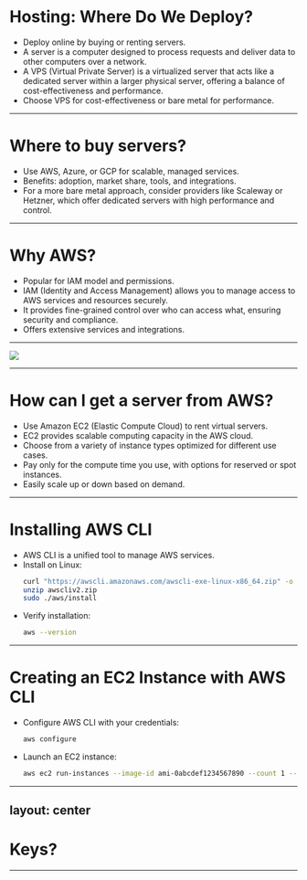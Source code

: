 # Hosting: Where Do We Deploy?
<VClickList>

- Deploy online by buying or renting servers.
- A server is a computer designed to process requests and deliver data to other computers over a network.
- A VPS (Virtual Private Server) is a virtualized server that acts like a dedicated server within a larger physical server, offering a balance of cost-effectiveness and performance.
- Choose VPS for cost-effectiveness or bare metal for performance.

</VClickList>

---

# Where to buy servers?
<VClickList>

- Use AWS, Azure, or GCP for scalable, managed services.
- Benefits: adoption, market share, tools, and integrations.
- For a more bare metal approach, consider providers like Scaleway or Hetzner, which offer dedicated servers with high performance and control.

</VClickList>

---

# Why AWS?
<VClickList>

- Popular for IAM model and permissions.
- IAM (Identity and Access Management) allows you to manage access to AWS services and resources securely.
- It provides fine-grained control over who can access what, ensuring security and compliance.
- Offers extensive services and integrations.

</VClickList>

---

<img src="https://miro.medium.com/v2/resize:fit:4800/format:webp/1*LuVjQAyRnYLrbWHVMjjRPg.jpeg"/>

---

# How can I get a server from AWS?
<VClickList>

- Use Amazon EC2 (Elastic Compute Cloud) to rent virtual servers.
- EC2 provides scalable computing capacity in the AWS cloud.
- Choose from a variety of instance types optimized for different use cases.
- Pay only for the compute time you use, with options for reserved or spot instances.
- Easily scale up or down based on demand.

</VClickList>

---

# Installing AWS CLI
<VClickList>

- AWS CLI is a unified tool to manage AWS services.
- Install on Linux:
  ```bash
  curl "https://awscli.amazonaws.com/awscli-exe-linux-x86_64.zip" -o "awscliv2.zip"
  unzip awscliv2.zip
  sudo ./aws/install
  ```
- Verify installation:
  ```bash
  aws --version
  ```

</VClickList>

---

# Creating an EC2 Instance with AWS CLI
<VClickList>

- Configure AWS CLI with your credentials:
  ```bash
  aws configure
  ```
- Launch an EC2 instance:
  ```bash
  aws ec2 run-instances --image-id ami-0abcdef1234567890 --count 1 --instance-type t2.micro --key-name MyKeyPair
  ```

</VClickList>

---
layout: center
---

# Keys?

---
